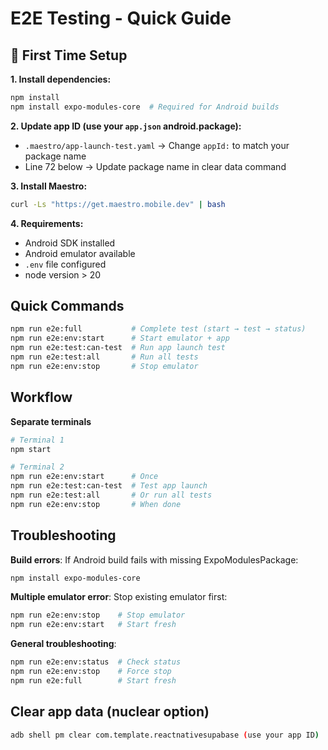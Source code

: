 # E2E Testing - Quick Guide

## 🚀 First Time Setup

**1. Install dependencies:**

```bash
npm install
npm install expo-modules-core  # Required for Android builds
```

**2. Update app ID (use your `app.json` android.package):**

- `.maestro/app-launch-test.yaml` → Change `appId:` to match your package name
- Line 72 below → Update package name in clear data command

**3. Install Maestro:**

```bash
curl -Ls "https://get.maestro.mobile.dev" | bash
```

**4. Requirements:**

- Android SDK installed
- Android emulator available
- `.env` file configured
- node version > 20

## Quick Commands

```bash
npm run e2e:full           # Complete test (start → test → status)
npm run e2e:env:start      # Start emulator + app
npm run e2e:test:can-test  # Run app launch test
npm run e2e:test:all       # Run all tests
npm run e2e:env:stop       # Stop emulator
```

## Workflow

**Separate terminals**

```bash
# Terminal 1
npm start

# Terminal 2
npm run e2e:env:start      # Once
npm run e2e:test:can-test  # Test app launch
npm run e2e:test:all       # Or run all tests
npm run e2e:env:stop       # When done
```

## Troubleshooting

**Build errors**: If Android build fails with missing ExpoModulesPackage:

```bash
npm install expo-modules-core
```

**Multiple emulator error**: Stop existing emulator first:

```bash
npm run e2e:env:stop    # Stop emulator
npm run e2e:env:start   # Start fresh
```

**General troubleshooting**:

```bash
npm run e2e:env:status  # Check status
npm run e2e:env:stop    # Force stop
npm run e2e:full        # Start fresh
```

## Clear app data (nuclear option)

```bash
adb shell pm clear com.template.reactnativesupabase (use your app ID)
```
